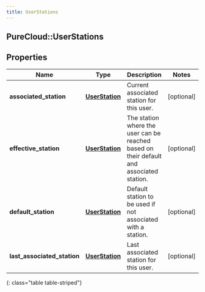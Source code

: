 ```yaml
---
title: UserStations
---
```

## PureCloud::UserStations

## Properties

|Name | Type | Description | Notes|
|------------ | ------------- | ------------- | -------------|
| **associated_station** | [**UserStation**](UserStation.html) | Current associated station for this user. | [optional] |
| **effective_station** | [**UserStation**](UserStation.html) | The station where the user can be reached based on their default and associated station. | [optional] |
| **default_station** | [**UserStation**](UserStation.html) | Default station to be used if not associated with a station. | [optional] |
| **last_associated_station** | [**UserStation**](UserStation.html) | Last associated station for this user. | [optional] |
{: class="table table-striped"}


